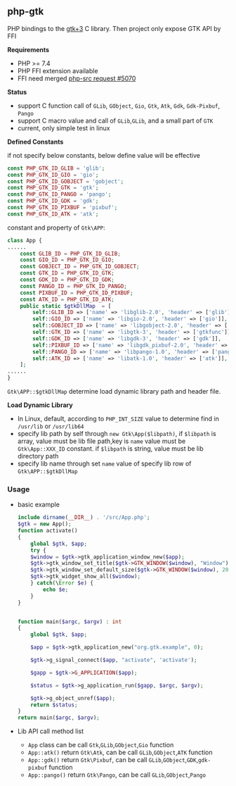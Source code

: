 ## php-gtk
PHP bindings to the [gtk+3](https://www.gtk.org/) C library.
Then project only expose GTK API by FFI

**Requirements**
* PHP >= 7.4
* PHP FFI extension available
* FFI need merged [php-src request #5070](https://github.com/php/php-src/pull/5070)

**Status**
* support C function call of `GLib`, `GObject`, `Gio`, `Gtk`, `Atk`, `Gdk`, `Gdk-Pixbuf`, `Pango`
* support C macro value and call of `GLib`,`GLib`, and a small part of `GTK`
* current, only simple test in linux
  
**Defined Constants**

if not specify below constants, below define value will be effective
```php
const PHP_GTK_ID_GLIB = 'glib';
const PHP_GTK_ID_GIO = 'gio';
const PHP_GTK_ID_GOBJECT = 'gobject';
const PHP_GTK_ID_GTK = 'gtk';
const PHP_GTK_ID_PANGO = 'pango';
const PHP_GTK_ID_GDK = 'gdk';
const PHP_GTK_ID_PIXBUF = 'pixbuf';
const PHP_GTK_ID_ATK = 'atk';
```
constant and property of `Gtk\APP`:

```php
class App {
......
    const GLIB_ID = PHP_GTK_ID_GLIB;
    const GIO_ID = PHP_GTK_ID_GIO;
    const GOBJECT_ID = PHP_GTK_ID_GOBJECT;
    const GTK_ID = PHP_GTK_ID_GTK;
    const GDK_ID = PHP_GTK_ID_GDK;
    const PANGO_ID = PHP_GTK_ID_PANGO;
    const PIXBUF_ID = PHP_GTK_ID_PIXBUF;
    const ATK_ID = PHP_GTK_ID_ATK;
    public static $gtkDllMap  = [
        self::GLIB_ID => ['name' => 'libglib-2.0', 'header' => ['glib']],
        self::GIO_ID => ['name' => 'libgio-2.0', 'header' => ['gio']],
        self::GOBJECT_ID => ['name' => 'libgobject-2.0', 'header' => ['gtype', 'gobject']],
        self::GTK_ID => ['name' => 'libgtk-3', 'header' => ['gtkfunc']],
        self::GDK_ID => ['name' => 'libgdk-3', 'header' => ['gdk']],
        self::PIXBUF_ID => ['name' => 'libgdk_pixbuf-2.0', 'header' => ['pixbuf']],
        self::PANGO_ID => ['name' => 'libpango-1.0', 'header' => ['pango']],
        self::ATK_ID => ['name' => 'libatk-1.0', 'header' => ['atk']],
    ];
......
}
```

`Gtk\APP::$gtkDllMap` determine load dynamic library path and header file.

**Load Dynamic Library**
* In Linux, default, according to `PHP_INT_SIZE` value to determine find in `/usr/lib` or `/usr/lib64`
* specify lib path by self through `new Gtk\App($libpath)`, if `$libpath` is array, value must be lib file path,key is `name` value must be `Gtk\App::XXX_ID` constant. if `$libpath` is string, value must be lib directory path
* specify lib name through set `name` value of specify lib row of `Gtk\APP::$gtkDllMap`

### Usage

* basic example
  
    ```php
    include dirname(__DIR__) . '/src/App.php';
    $gtk = new App();
    function activate()
    {
        global $gtk, $app;
        try {
        $window = $gtk->gtk_application_window_new($app);
        $gtk->gtk_window_set_title($gtk->GTK_WINDOW($window), "Window");
        $gtk->gtk_window_set_default_size($gtk->GTK_WINDOW($window), 200, 200);
        $gtk->gtk_widget_show_all($window);
        } catch(\Error $e) {
            echo $e;
        }
    }


    function main($argc, $argv) : int
    {
        global $gtk, $app;

        $app = $gtk->gtk_application_new("org.gtk.example", 0);

        $gtk->g_signal_connect($app, "activate", 'activate');

        $gapp = $gtk->G_APPLICATION($app);

        $status = $gtk->g_application_run($gapp, $argc, $argv);

        $gtk->g_object_unref($app);
        return $status;
    }
    return main($argc, $argv);
    ```
* Lib API call method list
  * `App` class can be call `Gtk`,`GLib`,`GObject`,`Gio` function
  * `App::atk()` return `Gtk\Atk`, can be call `GLib`,`GObject`,`ATK` function
  * `App::gdk()` return `Gtk\Pixbuf`, can be call `GLib`,`GObject`,`GDK`,`gdk-pixbuf` function
  * `App::pango()` return `Gtk\Pango`, can be call `GLib`,`GObject`,`Pango`